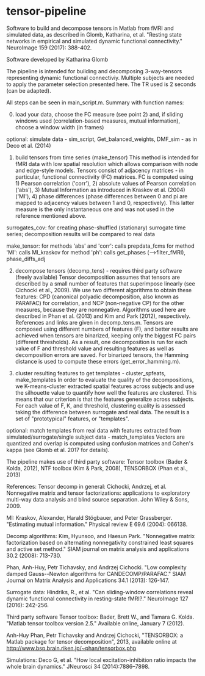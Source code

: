 # tensor-pipeline
Software to build and decompose tensors in Matlab from fMRI and simulated data, as described in Glomb, Katharina, et al. "Resting state networks in empirical and simulated dynamic functional connectivity." NeuroImage 159 (2017): 388-402.

Software developed by Katharina Glomb

The pipeline is intended for building and decomposing 3-way-tensors representing dynamic functional connectiviy. Multiple subjects are needed to apply the parameter selection presented here. The TR used is 2 seconds (can be adapted).

All steps can be seen in main_script.m. Summary with function names:

0) load your data, choose the FC measure (see point 2) and, if sliding windows used (correlation-based measures, mutual information), choose a window width (in frames)

optional: simulate data - sim_script, Get_balanced_weights, DMF_sim - as in Deco et al. (2014)

1) build tensors from time series (make_tensor)
This method is intended for fMRI data with low spatial resolution which allows comparison with node and edge-style models. Tensors consist of adjacency matrices - in particular, functional connectivity (FC) matrices. FC is computed using 1) Pearson correlation ('corr'), 2) absolute values of Pearson correlation ('abs'), 3) Mutual Information as introduced in Kraskov et al. (2004) ('MI'), 4) phase differences (phase differences between 0 and pi are mapped to adjacency values between 1 and 0, respectively). This latter measure is the only instantaneous one and was not used in the reference mentioned above.

surrogates_cov: for creating phase-shuffled (stationary) surrogate time series; decomposition results will be compared to real data

make_tensor: 
  for methods 'abs' and 'corr': calls prepdata_fcms
  for method 'MI': calls MI_kraskov 
  for method 'ph': calls get_phases (-->filter_fMRI), phase_diffs_adj

2) decompose tensors (decomp_tens) - requires third party software (freely available)
Tensor decomposition assumes that tensors are described by a small number of features that superimpose linearly (see Cichocki et al., 2009). We use two different algorithms to obtain these features: CPD (canonical polyadic decomposition, also known as PARAFAC) for correlation, and NCP (non-negative CP) for the other measures, because they are nonnegative. Algorithms used here are described in Phan et al. (2013) and Kim and Park (2012), respectively. References and links are given in decomp_tens.m.
Tensors are composed using different numbers of features (F), and better results are achieved when tensors are binarized, keeping only the biggest FC pairs (different thresholds). As a result, one decomposition is run for each value of F and threshold value and resulting features as well as decomposition errors are saved. For binarized tensors, the Hamming distance is used to compute these errors (get_error_hamming.m).

3) cluster resulting features to get templates - cluster_spfeats, make_templates
In order to evaluate the quality of the decompositions, we K-means-cluster extracted spatial features across subjects and use the silhouette value to quantify how well the features are clustered. This means that our criterion is that the features generalize across subjects. For each value of F, K, and threshold, clustering quality is assessed taking the difference between surrogate and real data. The result is a set of "prototypical" features, or "templates".

optional: match templates from real data with features extracted from simulated/surrogate/single subject data - match_templates
Vectors are quantized and overlap is computed using confusion matrices and Cohen's kappa (see Glomb et al. 2017 for details).

The pipeline makes use of third party software: Tensor toolbox (Bader & Kolda, 2012), NTF toolbox (Kim & Park, 2008), TENSORBOX (Phan et al., 2013)

References: 
Tensor decomp in general:
Cichocki, Andrzej, et al. Nonnegative matrix and tensor factorizations: applications to exploratory multi-way data analysis and blind source separation. John Wiley & Sons, 2009.

MI:
Kraskov, Alexander, Harald Stögbauer, and Peter Grassberger. "Estimating mutual information." Physical review E 69.6 (2004): 066138.

Decomp algorithms:
Kim, Hyunsoo, and Haesun Park. "Nonnegative matrix factorization based on alternating nonnegativity constrained least squares and active set method." SIAM journal on matrix analysis and applications 30.2 (2008): 713-730.

Phan, Anh-Huy, Petr Tichavsky, and Andrzej Cichocki. "Low complexity damped Gauss--Newton algorithms for CANDECOMP/PARAFAC." SIAM Journal on Matrix Analysis and Applications 34.1 (2013): 126-147.

Surrogate data:
Hindriks, R., et al. "Can sliding-window correlations reveal dynamic functional connectivity in resting-state fMRI?." NeuroImage 127 (2016): 242-256.

Third party software
Tensor toolbox:
Bader, Brett W., and Tamara G. Kolda. "Matlab tensor toolbox version 2.5." Available online, January 7 (2012).

Anh-Huy Phan, Petr Tichavsky and Andrzej Cichocki, "TENSORBOX: a Matlab package for tensor decomposition", 2013, available online at http://www.bsp.brain.riken.jp/~phan/tensorbox.php

Simulations: 
Deco G, et al. "How local excitation-inhibition ratio impacts the whole brain dynamics." JNeurosci 34 (2014):7886–7898.
